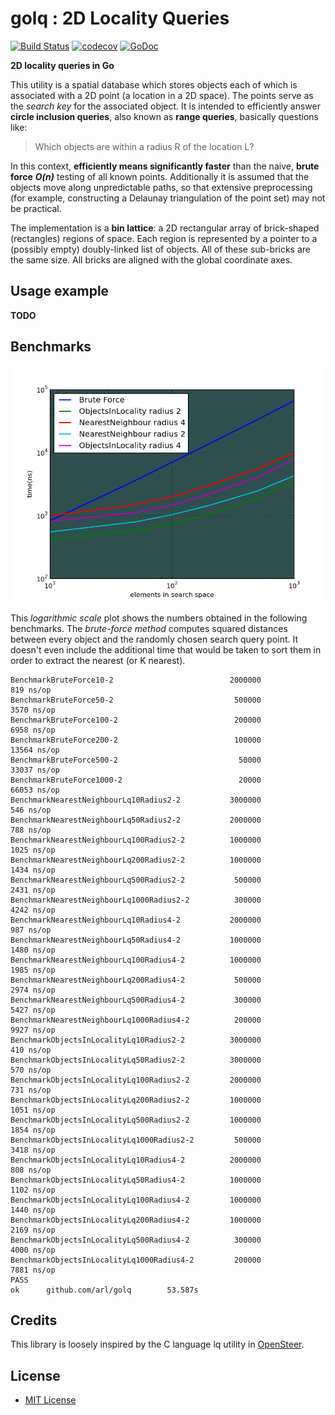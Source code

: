 golq : 2D Locality Queries
====

[![Build Status](https://travis-ci.org/arl/golq.svg?branch=master)](https://travis-ci.org/arl/golq)
[![codecov](https://codecov.io/gh/arl/golq/branch/master/graph/badge.svg?token=q6Wy8R2fGA)](undefined)
[![GoDoc](http://img.shields.io/badge/go-documentation-blue.svg?style=flat-square)](http://godoc.org/github.com/arl/golq)

**2D locality queries in Go**

This utility is a spatial database which stores objects each of which is
associated with a 2D point (a location in a 2D space). The points serve as
the *search key* for the associated object. It is intended to efficiently
answer **circle inclusion queries**, also known as **range queries**, basically
questions like:

>Which objects are within a radius R of the location L?

In this context, **efficiently means significantly faster** than the naive,
**brute force** ***O(n)*** testing of all known points. Additionally it is
assumed that the objects move along unpredictable paths, so that extensive
preprocessing (for example, constructing a Delaunay triangulation of the point
set) may not be practical.

The implementation is a **bin lattice**: a 2D rectangular array of brick-shaped
(rectangles) regions of space. Each region is represented by a pointer to a
(possibly empty) doubly-linked list of objects. All of these sub-bricks are the
same size. All bricks are aligned with the global coordinate axes.


Usage example
-------------

**TODO**

Benchmarks
----------

![benchmark image](https://github.com/arl/golq/blob/readme-stuff/benchmarks.png)

This *logarithmic scale* plot shows the numbers obtained in the following
benchmarks. The *brute-force method* computes squared distances between every
object and the randomly chosen search query point. It doesn't even include the
additional time that would be taken to sort them in order to extract the
nearest (or K nearest).

```
BenchmarkBruteForce10-2                          2000000               819 ns/op
BenchmarkBruteForce50-2                           500000              3570 ns/op
BenchmarkBruteForce100-2                          200000              6958 ns/op
BenchmarkBruteForce200-2                          100000             13564 ns/op
BenchmarkBruteForce500-2                           50000             33037 ns/op
BenchmarkBruteForce1000-2                          20000             66053 ns/op
BenchmarkNearestNeighbourLq10Radius2-2           3000000               546 ns/op
BenchmarkNearestNeighbourLq50Radius2-2           2000000               788 ns/op
BenchmarkNearestNeighbourLq100Radius2-2          1000000              1025 ns/op
BenchmarkNearestNeighbourLq200Radius2-2          1000000              1434 ns/op
BenchmarkNearestNeighbourLq500Radius2-2           500000              2431 ns/op
BenchmarkNearestNeighbourLq1000Radius2-2          300000              4242 ns/op
BenchmarkNearestNeighbourLq10Radius4-2           2000000               987 ns/op
BenchmarkNearestNeighbourLq50Radius4-2           1000000              1480 ns/op
BenchmarkNearestNeighbourLq100Radius4-2          1000000              1985 ns/op
BenchmarkNearestNeighbourLq200Radius4-2           500000              2974 ns/op
BenchmarkNearestNeighbourLq500Radius4-2           300000              5427 ns/op
BenchmarkNearestNeighbourLq1000Radius4-2          200000              9927 ns/op
BenchmarkObjectsInLocalityLq10Radius2-2          3000000               410 ns/op
BenchmarkObjectsInLocalityLq50Radius2-2          3000000               570 ns/op
BenchmarkObjectsInLocalityLq100Radius2-2         2000000               731 ns/op
BenchmarkObjectsInLocalityLq200Radius2-2         1000000              1051 ns/op
BenchmarkObjectsInLocalityLq500Radius2-2         1000000              1854 ns/op
BenchmarkObjectsInLocalityLq1000Radius2-2         500000              3418 ns/op
BenchmarkObjectsInLocalityLq10Radius4-2          2000000               808 ns/op
BenchmarkObjectsInLocalityLq50Radius4-2          1000000              1102 ns/op
BenchmarkObjectsInLocalityLq100Radius4-2         1000000              1440 ns/op
BenchmarkObjectsInLocalityLq200Radius4-2         1000000              2169 ns/op
BenchmarkObjectsInLocalityLq500Radius4-2          300000              4000 ns/op
BenchmarkObjectsInLocalityLq1000Radius4-2         200000              7881 ns/op
PASS
ok      github.com/arl/golq        53.587s
```

Credits
-------

This library is loosely inspired by the C language lq utility in
[OpenSteer](https://github.com/meshula/OpenSteer).


License
-------

- [MIT License](LICENSE)
